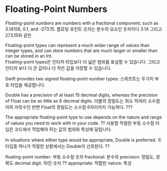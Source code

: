 # Floating-Point Numbers
_Floating-point numbers_ are numbers with a fractional component, such as 3.14159, 0.1, and -273.15.
플로팅 포인트 숫자는 분수의 요소인 숫자이다 3.14 그리고 273.15와 같은

Floating-point types can represent a much wider range of values than integer types, and can store numbers that are much larger or smaller than can be stored in an Int.  
Floating-point types은 인티저 타입보다 더 넓은 범위를 표실할 수 있습니다. 그리고 인티저 보다 더 큰 값이나 더 작은 값을 저장할 수 있습니다.

Swift provides two signed floating-point number types:
스위프트는 두가지 부호 타입을 제공합니다.

Double has a precision of at least 15 decimal digits, whereas the precision of Float can be as little as 6 decimal digits. 
더블의 정밀도는 최소 15자리 소수점 이하 자릿수인  반면 Float의 정밀도는 소수점 6자리까지 가능하다. ???

The appropriate floating-point type to use depends on the nature and range of values you need to work with in your code.  ??
사용할 적절한 부동 소수점 타입은 코드에서 작업해야 하는 값의 범위와 특성에 달립니다.

In situations where either type would be appropriate, Double is preferred.
두 타입중 하나가 적절한 상황에서는 Double이 선호된다. ??

floating-point number: 부동 소수점 숫자
fractional: 분수의
precision: 정밀도, 정확도
decimal digit: 10진 숫자 ??
appropriate: 적합한
nature: 특성